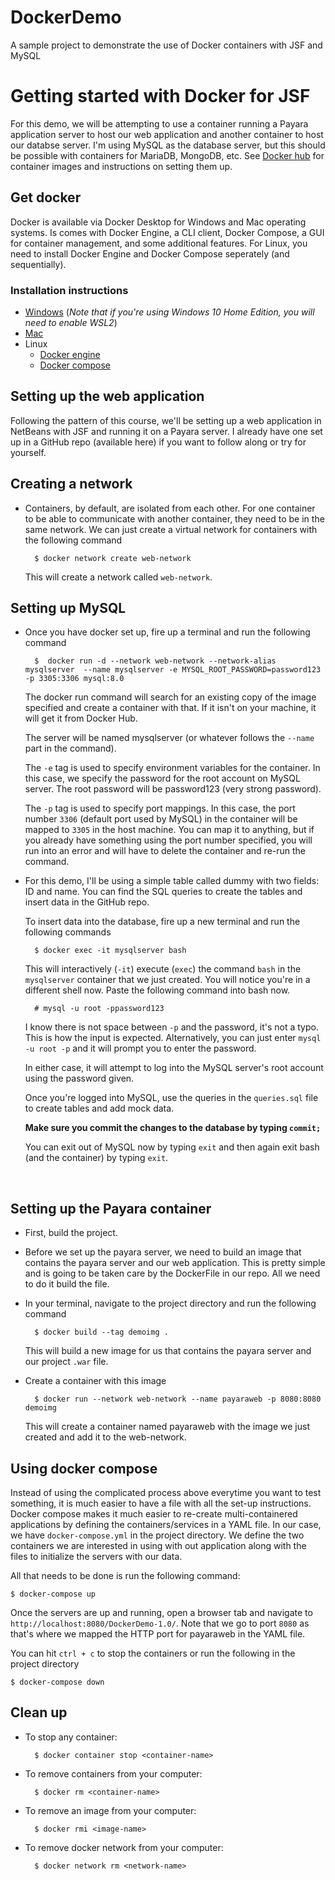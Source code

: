 # DockerDemo
 A sample project to demonstrate the use of Docker containers with JSF and MySQL

# Getting started with Docker for JSF

For this demo, we will be attempting to use a container running a Payara application server to host our web application and another container to host our databse server. I'm using MySQL as the database server, but this should be possible with containers for MariaDB, MongoDB, etc. See [Docker hub](https://hub.docker.com/) for container images and instructions on setting them up.


## Get docker

Docker is available via Docker Desktop for Windows and Mac operating systems. Is comes with Docker Engine, a CLI client, Docker Compose, a GUI for container management, and some additional features.
For Linux, you need to install Docker Engine and Docker Compose seperately (and sequentially).

### Installation instructions
- [Windows](https://docs.docker.com/docker-for-windows/install/) (_Note that if you're using Windows 10 Home Edition, you will need to enable WSL2_)
- [Mac](https://docs.docker.com/docker-for-mac/install/)
- Linux
  - [Docker engine](https://docs.docker.com/engine/install/#server)
  - [Docker compose](https://docs.docker.com/compose/install/#linux)


## Setting up the web application
Following the pattern of this course, we'll be setting up a web application in NetBeans with JSF and running it on a Payara server. I already have one set up in a GitHub repo (available here) if you want to follow along or try for yourself.


## Creating a network
- Containers, by default, are isolated from each other. For one container to be able to communicate with another container, they need to be in the same network. We can just create a virtual network for containers with the following command
    
        $ docker network create web-network

    This will create a network called `web-network`.

## Setting up MySQL
- Once you have docker set up, fire up a terminal and run the following command
        
        $  docker run -d --network web-network --network-alias mysqlserver  --name mysqlserver -e MYSQL_ROOT_PASSWORD=password123 -p 3305:3306 mysql:8.0
        
    The docker run command will search for an existing copy of the image specified and create a container with that. If it isn't on your machine, it will get it from Docker Hub. 

    The server will be named mysqlserver (or whatever follows the `--name` part in the command).

    The `-e` tag is used to specify environment variables for the container. In this case, we specify the password for the root account on MySQL server. The root password will be password123 (very strong password). 

    The `-p` tag is used to specify port mappings. In this case, the port number `3306` (default port used by MySQL) in the container will be mapped to `3305` in the host machine. You can map it to anything, but if you already have something using the port number specified, you will run into an error and will have to delete the container and re-run the command.


- For this demo, I'll be using a simple table called dummy with two fields: ID and name. You can find the SQL queries to create the tables and insert data in the GitHub repo.
    
    To insert data into the database, fire up a new terminal and run the following commands

        $ docker exec -it mysqlserver bash
    
    This will interactively (`-it`) execute (`exec`) the command `bash` in the `mysqlserver` container that we just created. You will notice you're in a different shell now. 
    Paste the following command into bash now.

        # mysql -u root -ppassword123
    
    I know there is not space between `-p` and the password, it's not a typo. This is how the input is expected. Alternatively, you can just enter `mysql -u root -p` and it will prompt you to enter the password.
    
    In either case, it will attempt to log into the MySQL server's root account using the password given.

    Once you're logged into MySQL, use the queries in the `queries.sql` file to create tables and add mock data.

    **Make sure you commit the changes to the database by typing `commit;`**

    You can exit out of MySQL now by typing `exit` and then again exit bash (and the container) by typing `exit`.

<br>


## Setting up the Payara container
- First, build the project.
- Before we set up the payara server, we need to build an image that contains the payara server and our web application. This is pretty simple and is going to be taken care by the DockerFile in our repo. All we need to do it build the file.
- In your terminal, navigate to the project directory and run the following command
    
        $ docker build --tag demoimg .

  This will build a new image for us that contains the payara server and our project `.war` file.

- Create a container with this image

        $ docker run --network web-network --name payaraweb -p 8080:8080 demoimg
    
    This will create a container named payaraweb with the image we just created and add it to the web-network.


## Using docker compose
Instead of using the complicated process above everytime you want to test something, it is much easier to have a file with all the set-up instructions. Docker compose makes it much easier to re-create multi-containered applications by defining the containers/services in a YAML file. In our case, we have `docker-compose.yml` in the project directory.
We define the two containers we are interested in using with out application along with the files to initialize the servers with our data.

All that needs to be done is run the following command:

    $ docker-compose up

Once the servers are up and running, open a browser tab and navigate to `http://localhost:8080/DockerDemo-1.0/`. Note that we go to port `8080` as that's where we mapped the HTTP port for payaraweb in the YAML file.

You can hit `ctrl + c` to stop the containers or run the following in the project directory

    $ docker-compose down


## Clean up
- To stop any container:

        $ docker container stop <container-name>

- To remove containers from your computer:
  
        $ docker rm <container-name>

- To remove an image from your computer:
  
        $ docker rmi <image-name>

- To remove docker network from your computer:
    
        $ docker network rm <network-name>
